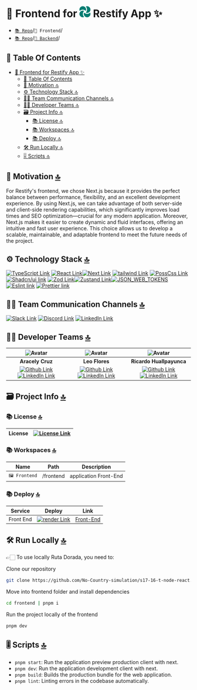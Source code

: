 # 📕 Frontend for ![Logo](../backend/src/assets/img/logo.png) Restify App ✨

- [`📚 Repo`](../README.md)/`📕 Frontend`/
- [`📚 Repo`](../README.md)/[`📘 Backend`](./backend/README.MD)/

## 📖 Table Of Contents

- [📕 Frontend for  Restify App ✨](#-frontend-for--restify-app-)
  - [📖 Table Of Contents](#-table-of-contents)
  - [👀 Motivation 🔝](#-motivation-)
  - [⚙️ Technology Stack 🔝](#️-technology-stack-)
  - [🤵‍♂️ Team Communication Channels 🔝](#️-team-communication-channels-)
  - [🧑‍💻 Developer Teams 🔝](#-developer-teams-)
  - [🗃️ Project Info 🔝](#️-project-info-)
    - [📚 License 🔝](#-license-)
    - [📚 Workspaces 🔝](#-workspaces-)
    - [📚 Deploy 🔝](#-deploy-)
  - [🛠️ Run Locally 🔝](#️-run-locally-)
  - [🎚️ Scripts 🔝](#️-scripts-)

## 👀 Motivation [🔝](#-table-of-contents)

For Restify's frontend, we chose Next.js because it provides the perfect balance between performance, flexibility, and an excellent development experience. By using Next.js, we can take advantage of both server-side and client-side rendering capabilities, which significantly improves load times and SEO optimization—crucial for any modern application. Moreover, Next.js makes it easier to create dynamic and fluid interfaces, offering an intuitive and fast user experience. This choice allows us to develop a scalable, maintainable, and adaptable frontend to meet the future needs of the project.

## ⚙️ Technology Stack [🔝](#-table-of-contents)

[![TypeScript Link](https://img.shields.io/badge/TypeScript-007ACC?style=for-the-badge&logo=typescript&logoColor=white 'TypeScript Link')](https://www.typescriptlang.org/) [![React Link](  https://img.shields.io/badge/React-20232A?style=for-the-badge&logo=react&logoColor=61DAFB 'React Link')](https://react.dev/)[![Next Link](https://img.shields.io/badge/next%20js-000000?style=for-the-badge&logo=nextdotjs&logoColor=white 'Next Link')](https://nextjs.org/)
[![tailwind Link](https://img.shields.io/badge/Tailwind_CSS-38B2AC?style=for-the-badge&logo=tailwind-css&logoColor=white 'Tailwind Link')](https://tailwindcss.com/) [![PossCss Link](https://img.shields.io/badge/posscss-DD3A0A?style=for-the-badge&logo=postcss&logoColor=DD3A0A&color=ffffff 'PossCss Link')](https://postcss.org/) [![Shadcn/ui link](https://img.shields.io/badge/shadcn%2Fui-ffffff?style=for-the-badge&logo=shadcnui&logoColor=ffffff&color=000000 'Shadcn/ui Link')](https://ui.shadcn.com/)
[![Zod Link](https://img.shields.io/badge/zod-3E67B1?style=for-the-badge&logo=zod&logoColor=892CA0&color=313131)](https://zod.dev/ 'Zod Link')[![Zustand Link](https://img.shields.io/badge/zustand-3E67B1?style=for-the-badge&color=714B67 'Zustand Link')](https://zustand-demo.pmnd.rs/)[![JSON_WEB_TOKENS](https://img.shields.io/badge/JSON_WEB_TOKENS-212121?style=for-the-badge&logo=jsonwebtokens&logoColor=ffffff 'JSON_WEB_TOKENS')](https://jwt.io/)
[![Eslint link](https://img.shields.io/badge/eslint-3A33D1?style=for-the-badge&logo=eslint&logoColor=white 'Eslint Link')](https://eslint.org/) [![Prettier link](https://img.shields.io/badge/prettier-1A2C34?style=for-the-badge&logo=prettier&logoColor=F7BA3E 'Prettier Link')](https://prettier.io/)

## 🤵‍♂️ Team Communication Channels [🔝](#-table-of-contents)

[![Slack Link](https://img.shields.io/badge/Slack-4A154B?style=for-the-badge&logo=slack&logoColor=white 'Slack Link')](https://slack.com) [![Discord Link](https://img.shields.io/badge/Discord-7289DA?style=for-the-badge&logo=discord&logoColor=white 'Discord Link')](https://discord.com) [![LinkedIn Link](https://img.shields.io/badge/LinkedIn-0077B5?style=for-the-badge&logo=linkedin&logoColor=white 'LinkedIn Link')](https://linkedIn.com)

## 🧑‍💻 Developer Teams [🔝](#-table-of-contents)

| ![Avatar](https://avatars.githubusercontent.com/u/33846439?s=96&v=4) | ![Avatar](https://avatars.githubusercontent.com/u/106279874?s=96&v=4) | ![Avatar](https://avatars.githubusercontent.com/u/46732848?s=96&v=4) |
|:-:|:-:|:-:|
| **Aracely Cruz** |  **Leo Flores** |  **Ricardo Huallpayunca** |
|[![Github Link](https://img.shields.io/badge/github-%23121011.svg?&style=for-the-badge&logo=github&logoColor=white 'Github Link')](https://github.com/aracely33)[![LinkedIn Link](https://img.shields.io/badge/linkedin%20-%230077B5.svg?&style=for-the-badge&logo=linkedin&logoColor=white 'LinkedIn Link')](https://www.linkedin.com/in/aracruzdelangel/) | [![Github Link](https://img.shields.io/badge/github-%23121011.svg?&style=for-the-badge&logo=github&logoColor=white 'Github Link')](https://github.com/Favianl)[![LinkedIn Link](https://img.shields.io/badge/linkedin%20-%230077B5.svg?&style=for-the-badge&logo=linkedin&logoColor=white 'LinkedIn Link')](https://www.linkedin.com/in/lFavian/) | [![Github Link](https://img.shields.io/badge/github-%23121011.svg?&style=for-the-badge&logo=github&logoColor=white 'Github Link')](https://github.com/rickhufer)[![LinkedIn Link](https://img.shields.io/badge/linkedin%20-%230077B5.svg?&style=for-the-badge&logo=linkedin&logoColor=white 'LinkedIn Link')](https://www.linkedin.com/in/rickhufer/) |

## 🗃️ Project Info [🔝](#-table-of-contents)

### 📚 License [🔝](#-table-of-contents)

| License | [![License Link](https://img.shields.io/badge/MIT-FF0000?style=for-the-badge&logo=amazoniam&logoColor=white 'License Link')](./LICENSE.MD)|
| :-: | :-: |

### 📚 Workspaces [🔝](#-table-of-contents)

| Name | Path | Description |
| :-: | :-: | :-: |
| `🖼️ Frontend` | /frontend    | application Front-End    |

### 📚 Deploy [🔝](#-table-of-contents)

| Service |  Deploy | Link |
|:-: |:-: | :-: |
| Front End | [![render Link](https://img.shields.io/badge/render-ffffff?style=for-the-badge&logo=render&logoColor=ffffff&color=000000 'Render Link')](https://render.com/) | [Front-End](https://s17-16-t-node-react.onrender.com) |

## 🛠️ Run Locally [🔝](#-table-of-contents)

👉🏻 To use locally Ruta Dorada, you need to:

Clone our repository

```sh
git clone https://github.com/No-Country-simulation/s17-16-t-node-react.git
```

Move into frontend folder and install dependencies

```sh
cd frontend | pnpm i
```

Run the project locally of the frontend

```sh
pnpm dev
```

## 🎚️ Scripts [🔝](#-table-of-contents)

- `pnpm start`: Run the application preview production client with next.
- `pnpm dev`: Run the application development client with next.
- `pnpm build`: Builds the production bundle for the web application.
- `pnpm lint`: Linting errors in the codebase automatically.
